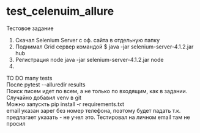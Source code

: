 # test_celenuim_allure
Тестовое задание</br>
1) Скачал Selenium Server с оф. сайта в отдельную папку
2) Поднимал Grid сервер командой  $ java -jar selenium-server-4.1.2.jar hub </br>
3) Регистрация node  java -jar selenium-server-4.1.2.jar node </br>
4) 
TO DO many tests </br>
После pytest --alluredir results</br>
Поиск писем идет по всем, а не только по входящим, как в задании.</br>
Случайно добавил venv в git </br>
Можно запускть pip install -r requirements.txt </br>
email указан  зарег без номер телефона, поэтому будет падать т.к. предлагает указать - не учел это. Тестировал на личном email  там не просил</br>
